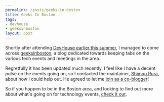 ```yaml
--- 
permalink: /posts/geeks-in-boston
title: Geeks In Boston
tags: 
- devhouse
- geeksinboston
layout: post
---
```

Shortly after attending [DevHouse earlier this summer](/blog/permalink/devhouseboston.html), I managed to come across [geeksinboston](http://geeksinboston.com), a blog dedicated towards keeping tabs on the various tech events and meetings in the area.

Regretfully it has been updated much recently. I feel like I have a decent pulse on the events going on, so I contacted the maintainer, [Shimon Rura](http://rura.org/shimon/), about how I could help out. He agreed to let me [join as a co-blogger](http://geeksinboston.com/2007/08/24/first-post/)!

So if you happen to be in the Boston area, and looking to find out more about what's going on for technology events, [check it out](http://geeksinboston.com).
